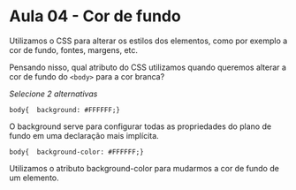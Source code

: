 # Aula 04 - Cor de fundo

Utilizamos o CSS para alterar os estilos dos elementos, como por exemplo a cor de fundo, fontes, margens, etc.

Pensando nisso, qual atributo do CSS utilizamos quando queremos alterar a cor de fundo do `<body>` para a cor branca?

*Selecione 2 alternativas*

`body{  background: #FFFFFF;}`

O background serve para configurar todas as propriedades do plano de fundo em uma declaração mais implícita.

`body{  background-color: #FFFFFF;}`

Utilizamos o atributo background-color para mudarmos a cor de fundo de um elemento.
